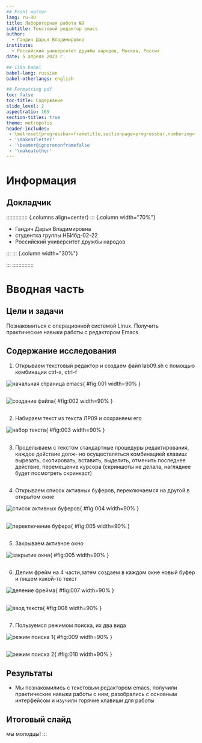 ```yaml
---
## Front matter
lang: ru-RU
title: Лабороторная работа №9
subtitle: Текстовой редактор emacs
author:
  - Гандич Дарья Владимировна
institute:
  - Российский университет дружбы народов, Москва, Россия
date: 5 апреля 2023 г.

## i18n babel
babel-lang: russian
babel-otherlangs: english

## Formatting pdf
toc: false
toc-title: Содержание
slide_level: 2
aspectratio: 169
section-titles: true
theme: metropolis
header-includes:
 - \metroset{progressbar=frametitle,sectionpage=progressbar,numbering=fraction}
 - '\makeatletter'
 - '\beamer@ignorenonframefalse'
 - '\makeatother'
---
```


# Информация

## Докладчик

:::::::::::::: {.columns align=center}
::: {.column width="70%"}

  * Гандич Дарья Владимировна
  * студентка группы НБИбд-02-22
  * Российский университет дружбы народов
  
:::
::: {.column width="30%"}


:::
::::::::::::::

# Вводная часть

## Цели и задачи

Познакомиться с операционной системой Linux. Получить практические навыки работы с редактором Emacs

## Содержание исследования

1. Открываем текстовый редактор и создаем файл lab09.sh c помощью комбинации ctrl-x, ctrl-f

![начальная страница emacs](image/1.png){ #fig:001 width=90% }

##

![создание файла](image/2.png){ #fig:002 width=90% }

##

2. Набираем текст из текста ЛР09 и сохраняем его

![набор текста](image/3.png){ #fig:003 width=90% }

##

3. Проделываем с текстом стандартные процедуры редактирования, каждое действие долж-
но осуществляться комбинацией клавиш: вырезать, скопировать, вставить, выделить, отменить последнее действие, перемещение курсора (скриншоты не делала, нагляднее будет посмотреть скринкаст)

##

4. Открываем список активных буферов, переключаемся на другой в открытом окне

![список активных буферов](image/4.png){ #fig:004 width=90% }

##

![переключение буфера](image/5.png){ #fig:005 width=90% }

##

5. Закрываем активное окно

![закрытие окна](image/6.png){ #fig:005 width=90% }

##

6. Делим фрейм на 4 части,затем создаем в каждом окне новый буфер и пишем какой-то текст

![деление фрейма](image/7.png){ #fig:007 width=90% }

##

![ввод текста](image/8.png){ #fig:008 width=90% }

##

7. Пользуемся режимом поиска, их два вида

![режим поиска 1](image/9.png){ #fig:009 width=90% }

##

![режим поиска 2](image/10.png){ #fig:010 width=90% }

## Результаты

- Мы познакомились с текстовым редактором emacs, получили практические навыки работы с ним, разобрались с основным интерфейсом и изучили горячие клавиши для работы

## Итоговый слайд

мы молодцы!
:::
